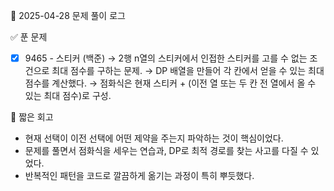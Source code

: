 📅 2025-04-28 문제 풀이 로그

✅ 푼 문제

 - [x] 9465 - 스티커 (백준)
→ 2행 n열의 스티커에서 인접한 스티커를 고를 수 없는 조건으로 최대 점수를 구하는 문제. 
→ DP 배열을 만들어 각 칸에서 얻을 수 있는 최대 점수를 계산했다.
→ 점화식은 현재 스티커 + (이전 열 또는 두 칸 전 열에서 올 수 있는 최대 점수)로 구성.

🧠 짧은 회고

- 현재 선택이 이전 선택에 어떤 제약을 주는지 파악하는 것이 핵심이었다.
- 문제를 풀면서 점화식을 세우는 연습과, DP로 최적 경로를 찾는 사고를 다질 수 있었다.
- 반복적인 패턴을 코드로 깔끔하게 옮기는 과정이 특히 뿌듯했다.
